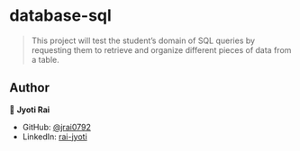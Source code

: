 # database-sql

> This project will test the student’s domain of SQL queries by requesting them to retrieve and organize different pieces of data from a table.

## Author

👤 **Jyoti Rai**

- GitHub: [@jrai0792](https://github.com/githubhandle)
- LinkedIn: [rai-jyoti](https://linkedin.com/linkedinhandle)